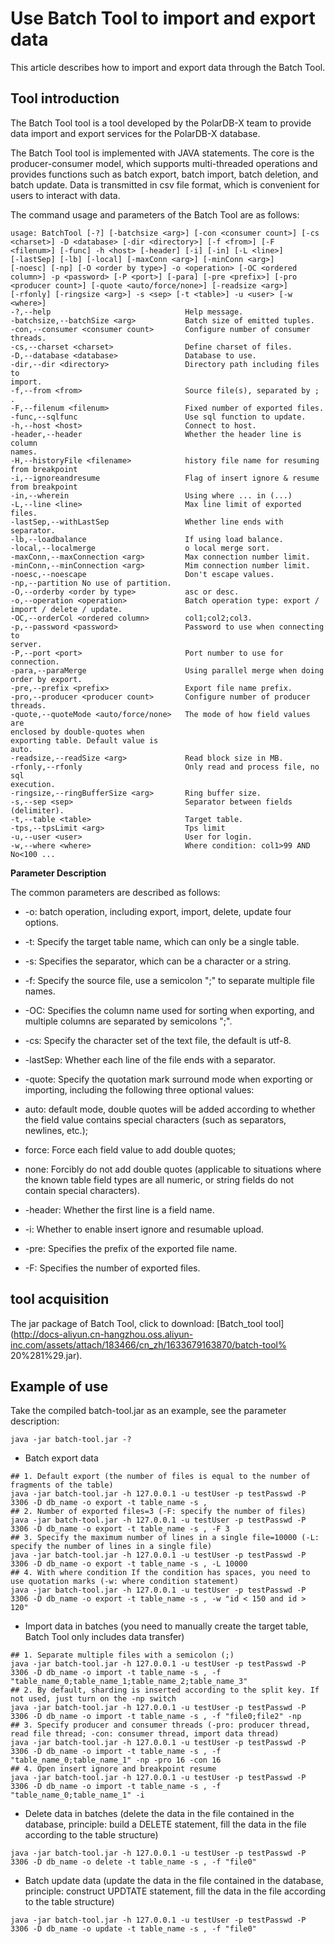 Use Batch Tool to import and export data
=========================================

This article describes how to import and export data through the Batch Tool.

Tool introduction
-------------------------

The Batch Tool tool is a tool developed by the PolarDB-X team to provide data import and export services for the PolarDB-X database.

The Batch Tool tool is implemented with JAVA statements. The core is the producer-consumer model, which supports multi-threaded operations and provides functions such as batch export, batch import, batch deletion, and batch update. Data is transmitted in csv file format, which is convenient for users to interact with data.

The command usage and parameters of the Batch Tool are as follows:

```shell
usage: BatchTool [-?] [-batchsize <arg>] [-con <consumer count>] [-cs
<charset>] -D <database> [-dir <directory>] [-f <from>] [-F
<filenum>] [-func] -h <host> [-header] [-i] [-in] [-L <line>]
[-lastSep] [-lb] [-local] [-maxConn <arg>] [-minConn <arg>]
[-noesc] [-np] [-O <order by type>] -o <operation> [-OC <ordered
column>] -p <password> [-P <port>] [-para] [-pre <prefix>] [-pro
<producer count>] [-quote <auto/force/none>] [-readsize <arg>]
[-rfonly] [-ringsize <arg>] -s <sep> [-t <table>] -u <user> [-w
<where>]
-?,--help                              Help message.
-batchsize,--batchSize <arg>           Batch size of emitted tuples.
-con,--consumer <consumer count>       Configure number of consumer
threads.
-cs,--charset <charset>                Define charset of files.
-D,--database <database>               Database to use.
-dir,--dir <directory>                 Directory path including files to
import.
-f,--from <from>                       Source file(s), separated by ; .
-F,--filenum <filenum>                 Fixed number of exported files.
-func,--sqlfunc                        Use sql function to update.
-h,--host <host>                       Connect to host.
-header,--header                       Whether the header line is column
names.
-H,--historyFile <filename>            history file name for resuming from breakpoint
-i,--ignoreandresume                   Flag of insert ignore & resume from breakpoint
-in,--wherein                          Using where ... in (...)
-L,--line <line>                       Max line limit of exported files.
-lastSep,--withLastSep                 Whether line ends with separator.
-lb,--loadbalance                      If using load balance.
-local,--localmerge                    o local merge sort.
-maxConn,--maxConnection <arg>         Max connection number limit.
-minConn,--minConnection <arg>         Mim connection number limit.
-noesc,--noescape                      Don't escape values.
-np,--partition No use of partition.
-O,--orderby <order by type>           asc or desc.
-o,--operation <operation>             Batch operation type: export /
import / delete / update.
-OC,--orderCol <ordered column>        col1;col2;col3.
-p,--password <password>               Password to use when connecting to
server.
-P,--port <port>                       Port number to use for connection.
-para,--paraMerge                      Using parallel merge when doing
order by export.
-pre,--prefix <prefix>                 Export file name prefix.
-pro,--producer <producer count>       Configure number of producer
threads.
-quote,--quoteMode <auto/force/none>   The mode of how field values are
enclosed by double-quotes when
exporting table. Default value is
auto.
-readsize,--readSize <arg>             Read block size in MB.
-rfonly,--rfonly                       Only read and process file, no sql
execution.
-ringsize,--ringBufferSize <arg>       Ring buffer size.
-s,--sep <sep>                         Separator between fields
(delimiter).
-t,--table <table>                     Target table.
-tps,--tpsLimit <arg>                  Tps limit
-u,--user <user>                       User for login.
-w,--where <where>                     Where condition: col1>99 AND
No<100 ...
```

**Parameter Description**

The common parameters are described as follows:

* -o: batch operation, including export, import, delete, update four options.

* -t: Specify the target table name, which can only be a single table.

* -s: Specifies the separator, which can be a character or a string.

* -f: Specify the source file, use a semicolon ";" to separate multiple file names.

* -OC: Specifies the column name used for sorting when exporting, and multiple columns are separated by semicolons ";".

* -cs: Specify the character set of the text file, the default is utf-8.

* -lastSep: Whether each line of the file ends with a separator.

* -quote: Specify the quotation mark surround mode when exporting or importing, including the following three optional values:
* auto: default mode, double quotes will be added according to whether the field value contains special characters (such as separators, newlines, etc.);

* force: Force each field value to add double quotes;

* none: Forcibly do not add double quotes (applicable to situations where the known table field types are all numeric, or string fields do not contain special characters).




* -header: Whether the first line is a field name.

* -i: Whether to enable insert ignore and resumable upload.

* -pre: Specifies the prefix of the exported file name.

* -F: Specifies the number of exported files.




tool acquisition
-------------------------

The jar package of Batch Tool, click to download: [Batch_tool tool](http://docs-aliyun.cn-hangzhou.oss.aliyun-inc.com/assets/attach/183466/cn_zh/1633679163870/batch-tool% 20%281%29.jar).

Example of use
-------------------------

Take the compiled batch-tool.jar as an example, see the parameter description:

```shell
java -jar batch-tool.jar -?
```



* Batch export data

```shell
## 1. Default export (the number of files is equal to the number of fragments of the table)
java -jar batch-tool.jar -h 127.0.0.1 -u testUser -p testPasswd -P 3306 -D db_name -o export -t table_name -s ,
## 2. Number of exported files=3 (-F: specify the number of files)
java -jar batch-tool.jar -h 127.0.0.1 -u testUser -p testPasswd -P 3306 -D db_name -o export -t table_name -s , -F 3
## 3. Specify the maximum number of lines in a single file=10000 (-L: specify the number of lines in a single file)
java -jar batch-tool.jar -h 127.0.0.1 -u testUser -p testPasswd -P 3306 -D db_name -o export -t table_name -s , -L 10000
## 4. With where condition If the condition has spaces, you need to use quotation marks (-w: where condition statement)
java -jar batch-tool.jar -h 127.0.0.1 -u testUser -p testPasswd -P 3306 -D db_name -o export -t table_name -s , -w "id < 150 and id > 120"
```



* Import data in batches (you need to manually create the target table, Batch Tool only includes data transfer)

```shell
## 1. Separate multiple files with a semicolon (;)
java -jar batch-tool.jar -h 127.0.0.1 -u testUser -p testPasswd -P 3306 -D db_name -o import -t table_name -s , -f "table_name_0;table_name_1;table_name_2;table_name_3"
## 2. By default, sharding is inserted according to the split key. If not used, just turn on the -np switch
java -jar batch-tool.jar -h 127.0.0.1 -u testUser -p testPasswd -P 3306 -D db_name -o import -t table_name -s , -f "file0;file2" -np
## 3. Specify producer and consumer threads (-pro: producer thread, read file thread; -con: consumer thread, import data thread)
java -jar batch-tool.jar -h 127.0.0.1 -u testUser -p testPasswd -P 3306 -D db_name -o import -t table_name -s , -f "table_name_0;table_name_1" -np -pro 16 -con 16
## 4. Open insert ignore and breakpoint resume
java -jar batch-tool.jar -h 127.0.0.1 -u testUser -p testPasswd -P 3306 -D db_name -o import -t table_name -s , -f "table_name_0;table_name_1" -i
```



* Delete data in batches (delete the data in the file contained in the database, principle: build a DELETE statement, fill the data in the file according to the table structure)

```shell
java -jar batch-tool.jar -h 127.0.0.1 -u testUser -p testPasswd -P 3306 -D db_name -o delete -t table_name -s , -f "file0"
```



* Batch update data (update the data in the file contained in the database, principle: construct UPDTATE statement, fill the data in the file according to the table structure)

```shell
java -jar batch-tool.jar -h 127.0.0.1 -u testUser -p testPasswd -P 3306 -D db_name -o update -t table_name -s , -f "file0"
```





